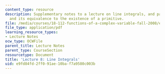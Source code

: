 ```yaml
---
content_type: resource
description: Supplementary notes to a lecture on line integrals, and path independence
  and its equivalence to the existence of a primitive.
file: /media/courses/18-112-functions-of-a-complex-variable-fall-2008/e9fd84fd2ff091ae10baf7a9580c003b_lecture8.pdf
file_type: application/pdf
learning_resource_types:
- Lecture Notes
ocw_type: OCWFile
parent_title: Lecture Notes
parent_type: CourseSection
resourcetype: Document
title: 'Lecture 8: Line Integrals'
uid: e9fd84fd-2ff0-91ae-10ba-f7a9580c003b
---
```

